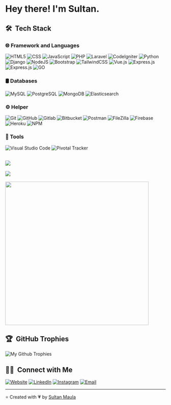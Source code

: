 # Hey there! I'm Sultan.</h1>

## 🛠 &nbsp;Tech Stack</h2>

### 🌐 Framework and Languages &nbsp;
  ![HTML5](https://img.shields.io/badge/html5-%23E34F26.svg?style=for-the-badge&logo=html5&logoColor=white)
  ![CSS](https://img.shields.io/badge/-CSS-333333?style=for-the-badge&logo=CSS3&logoColor=white&color=1572B6)
  ![JavaScript](https://img.shields.io/badge/javascript-F5D238.svg?style=for-the-badge&logo=javascript&logoColor=white)
  ![PHP](https://img.shields.io/badge/php-7478AF?style=for-the-badge&logo=php&logoColor=white)
  ![Laravel](https://img.shields.io/badge/laravel-F8322C?style=for-the-badge&logo=laravel&logoColor=white)
  ![CodeIgniter](https://img.shields.io/badge/codeigniter-DD4815?style=for-the-badge&logo=codeigniter&logoColor=white)
  ![Python](https://img.shields.io/badge/python-1F4361?style=for-the-badge&logo=python&logoColor=FCDD55)
  ![Django](https://img.shields.io/badge/django-0D4B33?style=for-the-badge&logo=django)
  ![NodeJS](https://img.shields.io/badge/node.js-6DA55F?style=for-the-badge&logo=node.js&logoColor=white)
  ![Bootstrap](https://img.shields.io/badge/bootstrap-6F2BF4?style=for-the-badge&logo=bootstrap&logoColor=white)
  ![TailwindCSS](https://img.shields.io/badge/tailwindcss-%2338B2AC.svg?style=for-the-badge&logo=tailwind-css&logoColor=white)
  ![Vue.js](https://img.shields.io/badge/vue.js-333333?style=for-the-badge&logo=vue.js)
  ![Express.js](https://img.shields.io/badge/express.js-%23404d59.svg?style=for-the-badge&logo=express&logoColor=%2361DAFB)
  ![Express.js](https://img.shields.io/badge/jquery-1C6AAD?style=for-the-badge&logo=jquery&logoColor=%2361DAFB)
  ![GO](https://img.shields.io/badge/go_lang-FFFFFF?style=for-the-badge&logo=go&logoColor=79D4FD)
  
### 🛢 Databases &nbsp;
  ![MySQL](https://img.shields.io/badge/mysql-165C88?style=for-the-badge&logo=mysql&logoColor=white)
  ![PostgreSQL](https://img.shields.io/badge/postgresql-32648D?style=for-the-badge&logo=postgresql&logoColor=white)
  ![MongoDB](https://img.shields.io/badge/MongoDB-ffffff?style=for-the-badge&logo=mongodb)
  ![Elasticsearch](https://img.shields.io/badge/Elasticsearch-30BAAF?style=for-the-badge&logo=elasticsearch)

### ⚙️ Helper &nbsp;
  ![Git](https://img.shields.io/badge/-Git-333333?style=for-the-badge&logo=git)
  ![GitHub](https://img.shields.io/badge/-GitHub-333333?style=for-the-badge&logo=github)
  ![Gitlab](https://img.shields.io/badge/Gitlab-191523?style=for-the-badge&logo=gitlab)
  ![Bitbucket](https://img.shields.io/badge/Bitbucket-2A65D1?style=for-the-badge&logo=bitbucket)
  ![Postman](https://img.shields.io/badge/Postman-FF6C37?style=for-the-badge&logo=postman&logoColor=white)
  ![FileZilla](https://img.shields.io/badge/filezilla-A41500?style=for-the-badge&logo=filezilla)
  ![Firebase](https://img.shields.io/badge/digitalocean-ffffff?style=for-the-badge&logo=digitalocean)
  ![Heroku](https://img.shields.io/badge/heroku-%23430098.svg?style=for-the-badge&logo=heroku&logoColor=white)
  ![NPM](https://img.shields.io/badge/NPM-%23000000.svg?style=for-the-badge&logo=npm&logoColor=white)
 
### 🔧 Tools &nbsp;
  ![Visual Studio Code](https://img.shields.io/badge/-Visual%20Studio%20Code-333333?style=for-the-badge&logo=visual-studio-code&logoColor=007ACC)
  ![Pivotal Tracker](https://img.shields.io/badge/Pivotal%20Tracker-256188?style=for-the-badge&logo=pivotal-tracker&logoColor=DE752C)
 
<br/>

<a href="https://github.com/sultanmaula">
  <img src="https://github-readme-stats.vercel.app/api?username=sultanmaula&show_icons=true&count_private=true&include_all_commits=true&theme=radical&title_color=61D9FA&icon_color=61D9FA&text_color=fff&bg_color=20232A" />
  <br/>
  <br/>
  <img align="center" src="https://github-readme-streak-stats.herokuapp.com/?user=sultanmaula&theme=react" />
   <br/>
    <br/>
   <img height="450em" src="https://github-readme-stats.vercel.app/api/top-langs/?username=sultanmaula&langs_count=8&bg_color=20232A&text_color=fff&title_color=61D9FA&" />
</a>

<br/>

## 🏆 &nbsp;GitHub Trophies
![My Github Trophies](https://github-profile-trophy.vercel.app/?username=sultanmaula&theme=discord&no-frame=true&margin-w=4)

## 🤝🏻 &nbsp;Connect with Me</h2>

<p align="left">
<a href="https://sultanmaula.com/"><img alt="Website" src="https://img.shields.io/badge/Website-sultanmaula.com-blue?style=for-the-badge&logo=google-chrome&color=6366f1&logoColor=6366f1"></a>
<a href="https://www.linkedin.com/in/sultanmaula/"><img alt="LinkedIn" src="https://img.shields.io/badge/LinkedIn-sultan_maula-blue?style=for-the-badge&logo=linkedin&color=0A66C2&logoColor=0A66C2"></a>
<a href="https://www.instagram.com/sultanmaula/"><img alt="Instagram" src="https://img.shields.io/badge/Instagram-sultanmaula-blue?style=for-the-badge&logo=instagram&color=E4405F&logoColor=E4405F"></a>
<a href="mailto:sultanmaulachamzah@gmail.com"><img alt="Email" src="https://img.shields.io/badge/Email-sultanmaulachamzah@gmail.com-blue?style=for-the-badge&logo=gmail&color=EA4335&logoColor=EA4335"></a>
</p>

---
⭐️ Created with 💗 by [Sultan Maula](https://github.com/sultanmaula "My github profile")

